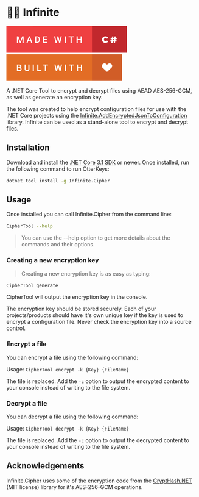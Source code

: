 # :rat::closed_lock_with_key: Infinite

![forthebadge](https://raw.githubusercontent.com/infinitesoftwaregroup/Infinite.Cipher/main/.github/images/made-with-c-sharp.svg)
![forthebadge](https://raw.githubusercontent.com/infinitesoftwaregroup/Infinite.Cipher/main/.github/images/built-with-love.svg)

A .NET Core Tool to encrypt and decrypt files using AEAD AES-256-GCM, as well as generate an encryption key.

The tool was created to help encrypt configuration files for use with the .NET Core projects using the [Infinite.AddEncryptedJsonToConfiguration](https://github.com/infinitesoftwaregroup/Infinite.AddEncryptedJsonToConfiguration.git) library. Infinite can be used as a stand-alone tool to encrypt and decrypt files.

## Installation

Download and install the [.NET Core 3.1 SDK](https://www.microsoft.com/net/download)
or newer. Once installed, run the following command to run OtterKeys:

```bash
dotnet tool install -g Infinite.Cipher
```

## Usage

Once installed you can call Infinite.Cipher from the command line:

```bash
CipherTool --help
```

> You can use the --help option to get more details about the commands and
their options.

### Creating a new encryption key

> Creating a new encryption key is as easy as typing:

```bash
CipherTool generate
```

CipherTool will output the encryption key in the console.

The encryption key should be stored securely. Each of your projects/products should have it's own unique key if the key is used to encrypt a configuration file. Never check the encryption key into a source control.

### Encrypt a file

You can encrypt a file using the following command:

Usage: `CipherTool encrypt -k {Key} {FileName}`

The file is replaced. Add the `-c` option to output the encrypted content to your console instead of writing to the file system.

### Decrypt a file

You can decrypt a file using the following command:

Usage: `CipherTool decrypt -k {Key} {FileName}`

The file is replaced. Add the `-c` option to output the decrypted content to your console instead of writing to the file system.

## Acknowledgements

Infinite.Cipher uses some of the encryption code from the [CryptHash.NET](https://github.com/alecgn/crypthash-net/) (MIT license) library for it's AES-256-GCM operations.
